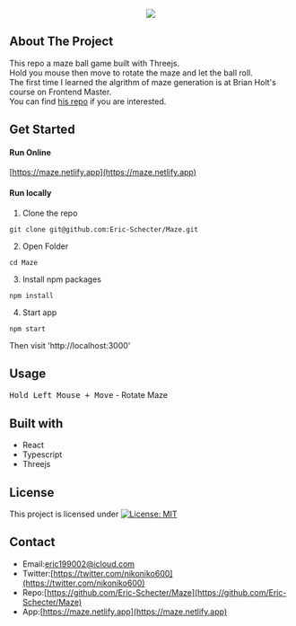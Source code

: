 <p align="center">
  <img src="https://user-images.githubusercontent.com/26343636/97111535-476f5800-171a-11eb-9532-23060c4976fc.gif">
</p>

## About The Project
This repo a maze ball game built with Threejs.  
Hold you mouse then move to rotate the maze and let the ball roll.  
The first time I learned the algrithm of maze generation is at Brian Holt's course on Frontend Master.  
You can find [his repo](https://github.com/btholt/four-semesters-of-cs-part-two) if you are interested.

## Get Started
#### Run Online   
[https://maze.netlify.app](https://maze.netlify.app) 

#### Run locally
1. Clone the repo  
```
git clone git@github.com:Eric-Schecter/Maze.git
```
2. Open Folder
```
cd Maze
```
3. Install npm packages  
```
npm install
```
4. Start app  
```
npm start
```
Then visit 'http://localhost:3000'

## Usage
<kbd>Hold Left Mouse + Move</kbd> - Rotate Maze

## Built with
* React
* Typescript
* Threejs

## License
This project is licensed under [![License: MIT](https://img.shields.io/badge/License-MIT-yellow.svg)](https://opensource.org/licenses/MIT)

## Contact
* Email:[eric199002@icloud.com](eric199002@icloud.com)
* Twitter:[https://twitter.com/nikoniko600](https://twitter.com/nikoniko600)
* Repo:[https://github.com/Eric-Schecter/Maze](https://github.com/Eric-Schecter/Maze)
* App:[https://maze.netlify.app](https://maze.netlify.app) 